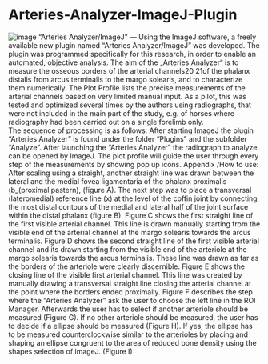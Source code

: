 # Arteries-Analyzer-ImageJ-Plugin
![image](https://github.com/reiservalentina/Arteries-Analyzer-ImageJ-Plugin/assets/137767526/bac18b09-4bcb-48a8-93de-593161775785)
“Arteries Analyzer/ImageJ” — Using the ImageJ software, a freely available new plugin named “Arteries Analyzer/ImageJ” was developed.
The plugin was programmed specifically for this research, in order to enable an automated, objective analysis. The aim of the „Arteries Analyzer“ is to measure the osseous borders of the arterial channels20 21of the phalanx distalis from arcus terminalis to the margo solearis, and to characterize them numerically.
The Plot Profile lists the precise measurements of the arterial channels based on very limited manual input. As a pilot, this was tested and optimized several times by the authors using radiographs,  that were not included in the main part of the study, e.g. of horses where radiography had been carried out on a single forelimb only.  
The sequence of processing is as follows: After starting ImageJ the plugin “Arteries Analyzer” is found under the folder “Plugins” and the subfolder “Analyze”. After launching the “Arteries Analyzer” the radiograph to analyze can be opened by ImageJ.
The plot profile will guide the user through every step of the measurements by showing pop up icons.
Appendix /How to use: 
After scaling using a straight, another straight line was drawn between the lateral and the medial fovea ligamentaria of the phalanx proximalis (b_(proximal pastern), (figure A). 
The next step was to place a transversal (lateromedial) reference line (x) at the level of the coffin joint by connecting the most distal contours of the medial and lateral half of the joint surface within the distal phalanx (figure B).
Figure C shows the first straight line of the first visible arterial channel. This line is drawn manually starting from the visible end of the arterial channel at the margo solearis towards the arcus terminalis. 
Figure D shows the second straight line of the first visible arterial channel and its drawn starting from the visible end of the arteriole at the margo solearis towards the arcus terminalis. These line was drawn as far as the borders of the arteriole were clearly discernible.
Figure E shows the closing line of the visible first arterial channel. This line was created by manually drawing a transversal straight line closing the arterial channel at the point where the borders ended proximally. 
Figure F describes the step where the “Arteries Analyzer” ask the user to choose the left line in the ROI Manager. 
Afterwards the user has to select if another arteriole should be measured (Figure G). 
If no other arteriole should be measured, the user has to decide if a ellipse should be measured (Figure H). 
If yes, the ellipse has to be measured counterclockwise similar to the arterioles by placing and shaping an ellipse congruent to the area of reduced bone density using the shapes selection of imageJ. (Figure I)


